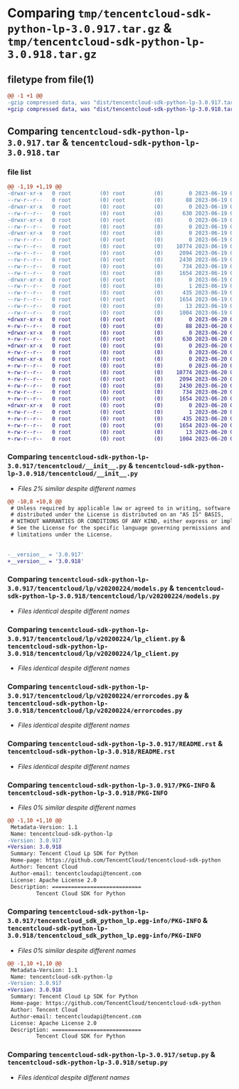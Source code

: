 # Comparing `tmp/tencentcloud-sdk-python-lp-3.0.917.tar.gz` & `tmp/tencentcloud-sdk-python-lp-3.0.918.tar.gz`

## filetype from file(1)

```diff
@@ -1 +1 @@
-gzip compressed data, was "dist/tencentcloud-sdk-python-lp-3.0.917.tar", last modified: Mon Jun 19 00:28:45 2023, max compression
+gzip compressed data, was "dist/tencentcloud-sdk-python-lp-3.0.918.tar", last modified: Tue Jun 20 02:43:49 2023, max compression
```

## Comparing `tencentcloud-sdk-python-lp-3.0.917.tar` & `tencentcloud-sdk-python-lp-3.0.918.tar`

### file list

```diff
@@ -1,19 +1,19 @@
-drwxr-xr-x   0 root         (0) root         (0)        0 2023-06-19 00:28:45.000000 tencentcloud-sdk-python-lp-3.0.917/
--rw-r--r--   0 root         (0) root         (0)       88 2023-06-19 00:28:45.000000 tencentcloud-sdk-python-lp-3.0.917/setup.cfg
-drwxr-xr-x   0 root         (0) root         (0)        0 2023-06-19 00:28:45.000000 tencentcloud-sdk-python-lp-3.0.917/tencentcloud/
--rw-r--r--   0 root         (0) root         (0)      630 2023-06-19 00:28:45.000000 tencentcloud-sdk-python-lp-3.0.917/tencentcloud/__init__.py
-drwxr-xr-x   0 root         (0) root         (0)        0 2023-06-19 00:28:45.000000 tencentcloud-sdk-python-lp-3.0.917/tencentcloud/lp/
--rw-r--r--   0 root         (0) root         (0)        0 2023-06-19 00:28:45.000000 tencentcloud-sdk-python-lp-3.0.917/tencentcloud/lp/__init__.py
-drwxr-xr-x   0 root         (0) root         (0)        0 2023-06-19 00:28:45.000000 tencentcloud-sdk-python-lp-3.0.917/tencentcloud/lp/v20200224/
--rw-r--r--   0 root         (0) root         (0)        0 2023-06-19 00:28:45.000000 tencentcloud-sdk-python-lp-3.0.917/tencentcloud/lp/v20200224/__init__.py
--rw-r--r--   0 root         (0) root         (0)    10774 2023-06-19 00:28:45.000000 tencentcloud-sdk-python-lp-3.0.917/tencentcloud/lp/v20200224/models.py
--rw-r--r--   0 root         (0) root         (0)     2094 2023-06-19 00:28:45.000000 tencentcloud-sdk-python-lp-3.0.917/tencentcloud/lp/v20200224/lp_client.py
--rw-r--r--   0 root         (0) root         (0)     2430 2023-06-19 00:28:45.000000 tencentcloud-sdk-python-lp-3.0.917/tencentcloud/lp/v20200224/errorcodes.py
--rw-r--r--   0 root         (0) root         (0)      734 2023-06-19 00:28:45.000000 tencentcloud-sdk-python-lp-3.0.917/README.rst
--rw-r--r--   0 root         (0) root         (0)     1654 2023-06-19 00:28:45.000000 tencentcloud-sdk-python-lp-3.0.917/PKG-INFO
-drwxr-xr-x   0 root         (0) root         (0)        0 2023-06-19 00:28:45.000000 tencentcloud-sdk-python-lp-3.0.917/tencentcloud_sdk_python_lp.egg-info/
--rw-r--r--   0 root         (0) root         (0)        1 2023-06-19 00:28:45.000000 tencentcloud-sdk-python-lp-3.0.917/tencentcloud_sdk_python_lp.egg-info/dependency_links.txt
--rw-r--r--   0 root         (0) root         (0)      435 2023-06-19 00:28:45.000000 tencentcloud-sdk-python-lp-3.0.917/tencentcloud_sdk_python_lp.egg-info/SOURCES.txt
--rw-r--r--   0 root         (0) root         (0)     1654 2023-06-19 00:28:45.000000 tencentcloud-sdk-python-lp-3.0.917/tencentcloud_sdk_python_lp.egg-info/PKG-INFO
--rw-r--r--   0 root         (0) root         (0)       13 2023-06-19 00:28:45.000000 tencentcloud-sdk-python-lp-3.0.917/tencentcloud_sdk_python_lp.egg-info/top_level.txt
--rw-r--r--   0 root         (0) root         (0)     1004 2023-06-19 00:28:45.000000 tencentcloud-sdk-python-lp-3.0.917/setup.py
+drwxr-xr-x   0 root         (0) root         (0)        0 2023-06-20 02:43:49.000000 tencentcloud-sdk-python-lp-3.0.918/
+-rw-r--r--   0 root         (0) root         (0)       88 2023-06-20 02:43:49.000000 tencentcloud-sdk-python-lp-3.0.918/setup.cfg
+drwxr-xr-x   0 root         (0) root         (0)        0 2023-06-20 02:43:49.000000 tencentcloud-sdk-python-lp-3.0.918/tencentcloud/
+-rw-r--r--   0 root         (0) root         (0)      630 2023-06-20 02:43:49.000000 tencentcloud-sdk-python-lp-3.0.918/tencentcloud/__init__.py
+drwxr-xr-x   0 root         (0) root         (0)        0 2023-06-20 02:43:49.000000 tencentcloud-sdk-python-lp-3.0.918/tencentcloud/lp/
+-rw-r--r--   0 root         (0) root         (0)        0 2023-06-20 02:43:49.000000 tencentcloud-sdk-python-lp-3.0.918/tencentcloud/lp/__init__.py
+drwxr-xr-x   0 root         (0) root         (0)        0 2023-06-20 02:43:49.000000 tencentcloud-sdk-python-lp-3.0.918/tencentcloud/lp/v20200224/
+-rw-r--r--   0 root         (0) root         (0)        0 2023-06-20 02:43:49.000000 tencentcloud-sdk-python-lp-3.0.918/tencentcloud/lp/v20200224/__init__.py
+-rw-r--r--   0 root         (0) root         (0)    10774 2023-06-20 02:43:49.000000 tencentcloud-sdk-python-lp-3.0.918/tencentcloud/lp/v20200224/models.py
+-rw-r--r--   0 root         (0) root         (0)     2094 2023-06-20 02:43:49.000000 tencentcloud-sdk-python-lp-3.0.918/tencentcloud/lp/v20200224/lp_client.py
+-rw-r--r--   0 root         (0) root         (0)     2430 2023-06-20 02:43:49.000000 tencentcloud-sdk-python-lp-3.0.918/tencentcloud/lp/v20200224/errorcodes.py
+-rw-r--r--   0 root         (0) root         (0)      734 2023-06-20 02:43:49.000000 tencentcloud-sdk-python-lp-3.0.918/README.rst
+-rw-r--r--   0 root         (0) root         (0)     1654 2023-06-20 02:43:49.000000 tencentcloud-sdk-python-lp-3.0.918/PKG-INFO
+drwxr-xr-x   0 root         (0) root         (0)        0 2023-06-20 02:43:49.000000 tencentcloud-sdk-python-lp-3.0.918/tencentcloud_sdk_python_lp.egg-info/
+-rw-r--r--   0 root         (0) root         (0)        1 2023-06-20 02:43:49.000000 tencentcloud-sdk-python-lp-3.0.918/tencentcloud_sdk_python_lp.egg-info/dependency_links.txt
+-rw-r--r--   0 root         (0) root         (0)      435 2023-06-20 02:43:49.000000 tencentcloud-sdk-python-lp-3.0.918/tencentcloud_sdk_python_lp.egg-info/SOURCES.txt
+-rw-r--r--   0 root         (0) root         (0)     1654 2023-06-20 02:43:49.000000 tencentcloud-sdk-python-lp-3.0.918/tencentcloud_sdk_python_lp.egg-info/PKG-INFO
+-rw-r--r--   0 root         (0) root         (0)       13 2023-06-20 02:43:49.000000 tencentcloud-sdk-python-lp-3.0.918/tencentcloud_sdk_python_lp.egg-info/top_level.txt
+-rw-r--r--   0 root         (0) root         (0)     1004 2023-06-20 02:43:49.000000 tencentcloud-sdk-python-lp-3.0.918/setup.py
```

### Comparing `tencentcloud-sdk-python-lp-3.0.917/tencentcloud/__init__.py` & `tencentcloud-sdk-python-lp-3.0.918/tencentcloud/__init__.py`

 * *Files 2% similar despite different names*

```diff
@@ -10,8 +10,8 @@
 # Unless required by applicable law or agreed to in writing, software
 # distributed under the License is distributed on an "AS IS" BASIS,
 # WITHOUT WARRANTIES OR CONDITIONS OF ANY KIND, either express or implied.
 # See the License for the specific language governing permissions and
 # limitations under the License.
 
 
-__version__ = '3.0.917'
+__version__ = '3.0.918'
```

### Comparing `tencentcloud-sdk-python-lp-3.0.917/tencentcloud/lp/v20200224/models.py` & `tencentcloud-sdk-python-lp-3.0.918/tencentcloud/lp/v20200224/models.py`

 * *Files identical despite different names*

### Comparing `tencentcloud-sdk-python-lp-3.0.917/tencentcloud/lp/v20200224/lp_client.py` & `tencentcloud-sdk-python-lp-3.0.918/tencentcloud/lp/v20200224/lp_client.py`

 * *Files identical despite different names*

### Comparing `tencentcloud-sdk-python-lp-3.0.917/tencentcloud/lp/v20200224/errorcodes.py` & `tencentcloud-sdk-python-lp-3.0.918/tencentcloud/lp/v20200224/errorcodes.py`

 * *Files identical despite different names*

### Comparing `tencentcloud-sdk-python-lp-3.0.917/README.rst` & `tencentcloud-sdk-python-lp-3.0.918/README.rst`

 * *Files identical despite different names*

### Comparing `tencentcloud-sdk-python-lp-3.0.917/PKG-INFO` & `tencentcloud-sdk-python-lp-3.0.918/PKG-INFO`

 * *Files 0% similar despite different names*

```diff
@@ -1,10 +1,10 @@
 Metadata-Version: 1.1
 Name: tencentcloud-sdk-python-lp
-Version: 3.0.917
+Version: 3.0.918
 Summary: Tencent Cloud Lp SDK for Python
 Home-page: https://github.com/TencentCloud/tencentcloud-sdk-python
 Author: Tencent Cloud
 Author-email: tencentcloudapi@tencent.com
 License: Apache License 2.0
 Description: ============================
         Tencent Cloud SDK for Python
```

### Comparing `tencentcloud-sdk-python-lp-3.0.917/tencentcloud_sdk_python_lp.egg-info/PKG-INFO` & `tencentcloud-sdk-python-lp-3.0.918/tencentcloud_sdk_python_lp.egg-info/PKG-INFO`

 * *Files 0% similar despite different names*

```diff
@@ -1,10 +1,10 @@
 Metadata-Version: 1.1
 Name: tencentcloud-sdk-python-lp
-Version: 3.0.917
+Version: 3.0.918
 Summary: Tencent Cloud Lp SDK for Python
 Home-page: https://github.com/TencentCloud/tencentcloud-sdk-python
 Author: Tencent Cloud
 Author-email: tencentcloudapi@tencent.com
 License: Apache License 2.0
 Description: ============================
         Tencent Cloud SDK for Python
```

### Comparing `tencentcloud-sdk-python-lp-3.0.917/setup.py` & `tencentcloud-sdk-python-lp-3.0.918/setup.py`

 * *Files identical despite different names*

